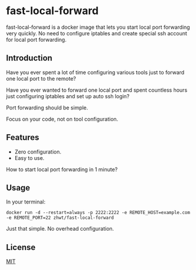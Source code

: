 # fast-local-forward

fast-local-forward is a docker image that lets you start local port forwarding very quickly. No need to configure iptables and create special ssh account for local port forwarding.

## Introduction

Have you ever spent a lot of time configuring various tools just to forward one local port to the remote?

Have you ever wanted to forward one local port and spent countless hours just configuring iptables and set up auto ssh login?

Port forwarding should be simple.

Focus on your code, not on tool configuration.

## Features

* Zero configuration.
* Easy to use.

How to start local port forwarding in 1 minute?

## Usage

In your terminal:

```
docker run -d --restart=always -p 2222:2222 -e REMOTE_HOST=example.com -e REMOTE_PORT=22 zhwt/fast-local-forward
```

Just that simple. No overhead configuration.

## License

[MIT](https://github.com/Zhwt/fast-local-forward/blob/master/LICENSE)